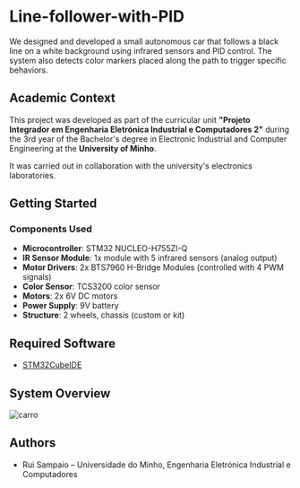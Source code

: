 # Line-follower-with-PID
We designed and developed a small autonomous car that follows a black line on a white background using infrared sensors and PID control. The system also detects color markers placed along the path to trigger specific behaviors.
##  Academic Context

This project was developed as part of the curricular unit **"Projeto Integrador em Engenharia Eletrónica Industrial e Computadores 2"** during the 3rd year of the Bachelor's degree in Electronic Industrial and Computer Engineering at the **University of Minho**.

It was carried out in collaboration with the university's electronics laboratories.

##  Getting Started

###  Components Used

-  **Microcontroller**: STM32 NUCLEO-H755ZI-Q  
-  **IR Sensor Module**: 1x module with 5 infrared sensors (analog output)
-  **Motor Drivers**: 2x BTS7960 H-Bridge Modules (controlled with 4 PWM signals)  
-  **Color Sensor**: TCS3200 color sensor  
-  **Motors**: 2x 6V DC motors  
-  **Power Supply**: 9V battery  
-  **Structure**: 2 wheels, chassis (custom or kit)
## Required Software

- [STM32CubeIDE](https://www.st.com/en/development-tools/stm32cubeide.html)


##  System Overview

![carro](https://github.com/user-attachments/assets/64c01c3f-5465-410b-bb84-4c0de3989864)


## Authors

- Rui Sampaio – Universidade do Minho, Engenharia Eletrónica Industrial e Computadores

